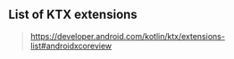 

## List of KTX extensions

> https://developer.android.com/kotlin/ktx/extensions-list#androidxcoreview


<!--stackedit_data:
eyJoaXN0b3J5IjpbLTE2MzM5NjUwNzNdfQ==
-->